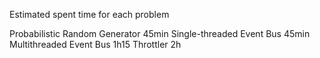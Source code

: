 Estimated spent time for each problem

Probabilistic Random Generator	45min
Single-threaded Event Bus	45min
Multithreaded Event Bus	1h15
Throttler	2h